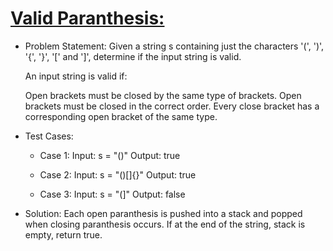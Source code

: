 # [Valid Paranthesis:](https://leetcode.com/problems/valid-parentheses/)

- Problem Statement:
    Given a string s containing just the characters '(', ')', '{', '}', '[' and ']', determine if the input string is valid.

    An input string is valid if:

    Open brackets must be closed by the same type of brackets.
    Open brackets must be closed in the correct order.
    Every close bracket has a corresponding open bracket of the same type.

- Test Cases:
    - Case 1:
        Input: s = "()"
        Output: true

    - Case 2:
        Input: s = "()[]{}"
        Output: true

    - Case 3:
        Input: s = "(]"
        Output: false

- Solution:
    Each open paranthesis is pushed into a stack and popped when closing paranthesis occurs. If at the end of the string, stack is empty, return true.


